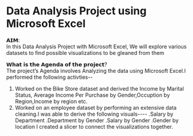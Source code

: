 # Data Analysis Project using Microsoft Excel

𝗔𝗜𝗠:  
In this Data Analysis Project with Microsoft Excel, We will explore various datasets to find possible visualizations to be gleaned from them

𝗪𝗵𝗮𝘁 𝗶𝘀 𝘁𝗵𝗲 𝗔𝗴𝗲𝗻𝗱𝗮 𝗼𝗳 𝘁𝗵𝗲 𝗽𝗿𝗼𝗷𝗲𝗰𝘁?  
The project’s Agenda involves Analyzing the data using Microsoft Excel.I performed the following activties--  
1. Worked on the Bike Store dataset and derived the Income by Marital Status, Average Income Per Purchase by Gender,Occuption by Region,Income by region etc.
2. Worked on an employee dataset by performing an extensive data cleaning.I was able to derive the following visuals----
.Salary by Department
.Department by Gender
.Salary by Gender
.Gender by location
I created a slicer to connect the visualizations together.
